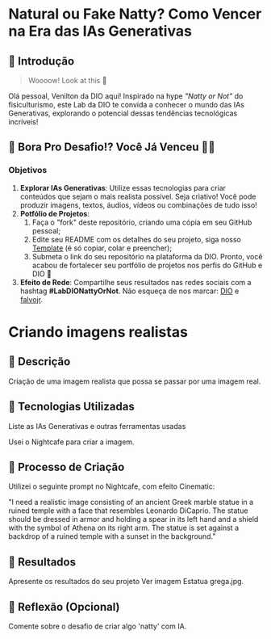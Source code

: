 # Natural ou Fake Natty? Como Vencer na Era das IAs Generativas

## 🚀 Introdução

> Woooow! Look at this 👀

Olá pessoal, Venilton da DIO aqui! Inspirado na hype _"Natty or Not"_ do fisiculturismo, este Lab da DIO te convida a conhecer o mundo das IAs Generativas, explorando o potencial dessas tendências tecnológicas incríveis!

## 🎯 Bora Pro Desafio!? Você Já Venceu 💪🤓

### Objetivos

1. **Explorar IAs Generativas**: Utilize essas tecnologias para criar conteúdos que sejam o mais realista possível. Seja criativo! Você pode produzir imagens, textos, áudios, vídeos ou combinações de tudo isso!
1. **Potfólio de Projetos**:
    1. Faça o "fork" deste repositório, criando uma cópia em seu GitHub pessoal;
    2. Edite seu README com os detalhes do seu projeto, siga nosso [Template](#template) (é só copiar, colar e preencher);
    3. Submeta o link do seu repositório na plataforma da DIO. Pronto, você acabou de fortalecer seu portfólio de projetos nos perfis do GitHub e DIO 🚀
1. **Efeito de Rede**: Compartilhe seus resultados nas redes sociais com a hashtag **#LabDIONattyOrNot**. Não esqueça de nos marcar: [DIO](https://www.linkedin.com/school/dio-makethechange) e [falvojr](https://www.linkedin.com/in/falvojr).

# Criando imagens realistas

## 📒 Descrição
Criação de uma imagem realista que possa se passar por uma imagem real.

## 🤖 Tecnologias Utilizadas
Liste as IAs Generativas e outras ferramentas usadas

Usei o Nightcafe para criar a imagem.

## 🧐 Processo de Criação
Utilizei o seguinte prompt no Nightcafe, com efeito Cinematic: 

"I need a realistic image consisting of an ancient Greek marble statue in a ruined temple with a face that resembles Leonardo DiCaprio. The statue should be dressed in armor and holding a spear in its left hand and a shield with the symbol of Athena on its right arm. The statue is set against a backdrop of a ruined temple with a sunset in the background."


## 🚀 Resultados
Apresente os resultados do seu projeto
Ver imagem Estatua grega.jpg.

## 💭 Reflexão (Opcional)
Comente sobre o desafio de criar algo 'natty' com IA.

